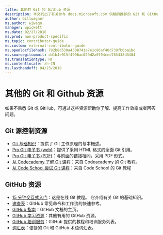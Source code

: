 ```yaml
---
title: 其他的 Git 和 Github 资源
description: 本文列出了有关参与 docs.microsoft.com 供稿的推荐的 Git 和 GitHub 学习资源。
author: billwagner
ms.author: wiwagn
manager: wpickett
ms.date: 02/27/2018
ms.prod: non-product-specific
ms.topic: contributor-guide
ms.custom: external-contributor-guide
ms.openlocfilehash: 792b8d530a4308741a7e1c86af40d738fb0ba1bc
ms.sourcegitcommit: dd1b4e915f4996ac029d2a0704ced785438d3484
ms.translationtype: HT
ms.contentlocale: zh-CN
ms.lasthandoff: 04/23/2018
---
```

# <a name="additional-git-and-github-resources"></a>其他的 Git 和 Github 资源

如果不熟悉 Git 或 GitHub，可通过这些资源帮助你了解、提高工作效率或者回答问题。

## <a name="git-source-control-resources"></a>Git 源控制资源

- [Git 基础知识](https://go.microsoft.com/fwlink/?linkid=853939)：提供了 Git 工作原理的基本概述。
- [Pro Git 电子书 (web)](https://go.microsoft.com/fwlink/?linkid=853940)：提供了采用 HTML 格式的全面 Git 引用。
- [Pro Git 电子书 (PDF)](https://progit2.s3.amazonaws.com/en/2016-03-22-f3531/progit-en.1084.pdf)：与前面的链接相同，采用 PDF 形式。
- [从 Codecademy 了解 Git 课程](https://www.codecademy.com/learn/learn-git)：来自 Codeacademy 的 Git 教程。
- [从 Code School 尝试 Git 课程](https://www.codeschool.com/courses/try-git)：来自 Code School 的 Git 教程

## <a name="github-resources"></a>GitHub 资源

- [15 分钟交互式入门](https://try.github.io/)：这是在线 Git 教程。 它介绍有关 Git 的基础知识。
- [速查表](https://go.microsoft.com/fwlink/?linkid=853941)：GitHub 常见命令和工作流的快速参考。
- [GitHub 指南](https://guides.github.com/)：GitHub 文档的主页。
- [GitHub 学习资源](https://help.github.com/articles/git-and-github-learning-resources/)：其他有用的 GitHub 资源。
- [GitHub 培训服务](https://services.github.com/training/)：GitHub 提供的教程和培训服务列表。
- [词汇表](https://help.github.com/articles/github-glossary)：便捷的 Git 和 GitHub 术语词汇表。
